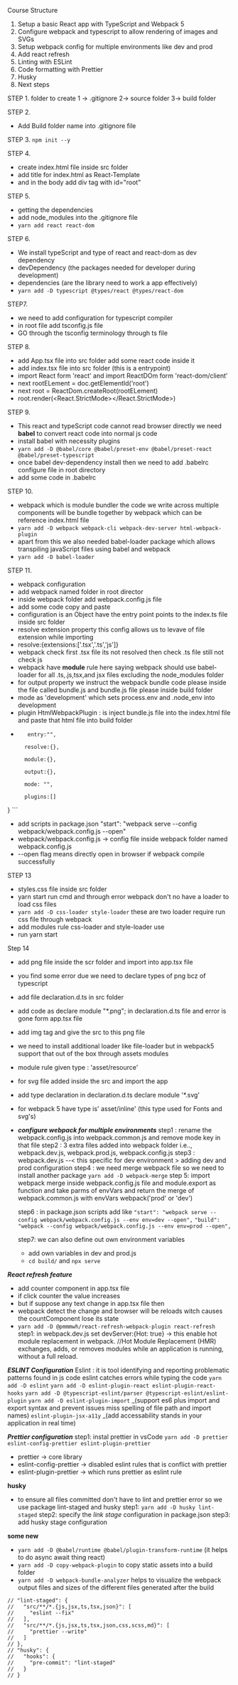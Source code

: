 Course Structure

1.  Setup a basic React app with TypeScript and Webpack 5
2.  Configure webpack and typescript to allow rendering of images and SVGs
3.  Setup webpack config for multiple environments like dev and prod
4.  Add react refresh
5.  Linting with ESLint
6.  Code formatting with Prettier
7.  Husky
8.  Next steps

STEP 1.
folder to create
1 -> .gitignore
2-> source folder
3-> build folder

STEP 2.

- Add Build folder name into .gitignore file

STEP 3.
`npm init --y`

STEP 4.

- create index.html file inside src folder
- add title for index.html as React-Template
- and in the body add div tag with id="root"

STEP 5.

- getting the dependencies
- add node_modules into the .gitignore file
- `yarn add react react-dom`

STEP 6.

- We install typeScript and type of react and react-dom as dev dependency
- devDependency (the packages needed for developer during development)
- dependencies (are the library need to work a app effectively)
- `yarn add -D typescript @types/react @types/react-dom`

STEP7.

- we need to add configuration for typescript compiler
- in root file add tsconfig.js file
- GO through the tsconfig terminology through ts file

STEP 8.

- add App.tsx file into src folder add some react code inside it
- add index.tsx file into src folder (this is a entrypoint)
- import React form 'react' and import ReactDOm form 'react-dom/client'
- next rootELement = doc.getElementId('root')
- next root = ReactDom.createRoot(rootELement)
- root.render(<React.StrictMode><App/></React.StrictMode>)

STEP 9.

- This react and typeScript code cannot read browser directly we need **babel** to convert react code into normal js code
- install babel with necessity plugins
- `yarn add -D @babel/core @babel/preset-env @babel/preset-react @babel/preset-typescript`
- once babel dev-dependency install then we need to add .babelrc configure file in root directory
- add some code in .babelrc

STEP 10.

- webpack which is module bundler the code we write across multiple components will be bundle together by webpack which can be reference index.html file
- `yarn add -D webpack webpack-cli webpack-dev-server html-webpack-plugin `
- apart from this we also needed babel-loader package which allows transpiling javaScript files using babel and webpack
- `yarn add -D babel-loader`

STEP 11.

- webpack configuration
- add webpack named folder in root director
- inside webpack folder add webpack.config.js file
- add some code copy and paste
- configuration is an Object have the entry point points to the index.ts file inside src folder
- resolve extension property this config allows us to levave of file extension while importing
- resolve:{extensions:['.tsx','.ts','js']}
- webpack check first .tsx file its not resolved then check .ts file still not check js
- webpack have **module** rule here saying webpack should use babel-loader for all .ts,.js,tsx,and jsx files excluding the node_modules folder
- for output property we instruct the webpack bundle code please inside the file called bundle.js and bundle.js file please inside build folder
- mode as 'development' which sets process.env and .node_env into development
- plugin HtmlWebpackPlugin : is inject bundle.js file into the index.html file and paste that html file into build folder
- ```module.exports={
     entry:"",

    resolve:{},

    module:{},

    output:{},

    mode: "",

    plugins:[]
  ```

} ```

- add scripts in package.json "start": "webpack serve --config webpack/webpack.config.js --open"
- webpack/webpack.config.js -> config file inside webpack folder named webpack.config.js
- --open flag means directly open in browser if webpack compile successfully

STEP 13

- styles.css file inside src folder
- yarn start run cmd and through error webpack don't no have a loader to load css files
- `yarn add -D css-loader style-loader` these are two loader require run css file through webpack
- add modules rule css-loader and style-loader use
- run yarn start

Step 14

- add png file inside the scr folder and import into app.tsx file
- you find some error due we need to declare types of png bcz of typescript
- add file declaration.d.ts in src folder
- add code as declare module "\*.png"; in declaration.d.ts file and error is gone form app.tsx file
- add img tag and give the src to this png file
- we need to install additional loader like file-loader but in webpack5 support that out of the box through assets modules
- module rule given type : 'asset/resource'
- for svg file added inside the src and import the app
- add type declaration in declaration.d.ts declare module '\*.svg'
- for webpack 5 have type is' asset/inline' (this type used for Fonts and svg's)

- **_configure webpack for multiple environments_**
  step1 : rename the webpack.config.js into webpack.common.js and remove mode key in that file
  step2 : 3 extra files added into webpack folder i.e.., webpack.dev.js, webpack.prod.js, webpack.config.js
  step3 : webpack.dev.js --< this specific for dev environment > adding dev and prod configuration
  step4 : we need merge webpack file so we need to install another package
  `yarn add -D webpack-merge`
  step 5: import webpack merge inside webpack.config.js file and module.export as function and take parms of envVars and return the merge of webpack.common.js with envVars webpack('prod' or 'dev')

  step6 : in package.json scripts add like `"start": "webpack serve --config webpack/webpack.config.js --env env=dev --open",`
  `"build": "webpack --config webpack/webpack.config.js --env env=prod --open",`

  step7: we can also define out own environment variables

  - add own variables in dev and prod.js
  - `cd build/` and `npx serve`

**_React refresh feature_**

- add counter component in app.tsx file
- if click counter the value increases
- but if suppose any text change in app.tsx file then
- webpack detect the change and browser will be reloads witch causes the countComponent lose its state
- `yarn add -D @pmmmwh/react-refresh-webpack-plugin react-refresh`
  step1: in webpack.dev.js set devServer:{Hot: true} -> this enable hot module replacement in webpack.
  //Hot Module Replacement (HMR) exchanges, adds, or removes modules while an application is running, without a full reload.

**_ESLINT Configuration_**
Eslint : it is tool identifying and reporting problematic patterns found in js code
eslint catches errors while typing the code
`yarn add -D eslint`
`yarn add -D eslint-plugin-react eslint-plugin-react-hooks`
`yarn add -D @typescript-eslint/parser @typescript-eslint/eslint-plugin`
`yarn add -D eslint-plugin-import` _(support es6 plus import and export syntax and prevent issues miss spelling of file path and import names)
`eslint-plugin-jsx-a11y` _(add accessability stands in your application in real time)

**_Prettier configuration_**
step1: instal prettier in vsCode
`yarn add -D prettier eslint-config-prettier eslint-plugin-prettier`

- prettier -> core library
- eslint-config-prettier -> disabled eslint rules that is conflict with prettier
- eslint-plugin-prettier -> which runs prettier as eslint rule

**husky**

- to ensure all files committed don't have to lint and prettier error so we use package lint-staged and husky
step1: `yarn add -D husky lint-staged`
step2: specify the *link stage* configuration in package.json
step3: add husky stage configuration 
  
**some new**
- ``yarn add -D @babel/runtime @babel/plugin-transform-runtime`` (it helps to do async await thing react)
- ``yarn add -D copy-webpack-plugin``  to copy static assets into a build folder
- ``yarn add -D webpack-bundle-analyzer`` helps to visualize the webpack output files and sizes of the different files generated after the build

```
// "lint-staged": {
//   "src/**/*.{js,jsx,ts,tsx,json}": [
//     "eslint --fix"
//   ],
//   "src/**/*.{js,jsx,ts,tsx,json,css,scss,md}": [
//     "prettier --write"
//   ]
// },
// "husky": {
//   "hooks": {
//     "pre-commit": "lint-staged"
//   }
// }
```